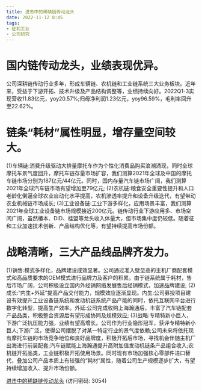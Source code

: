 ```yaml
---
title: 进击中的稀缺链传动龙头
date: 2022-11-12 8:45
tags:
- 征和工业
- 公司研究
---
```

# 国内链传动龙头，业绩表现优异。
公司深耕链传动行业多年，形成车辆链、农机链和工业链系统三大业务板块。近年来，受益于下游开拓、技术升级及产品结构调整等，业绩持续向好。2022Q1-3实现营收11.83亿元，yoy20.57%;归母净利润1.23亿元，yoy96.59%，毛利率回升至22.62%。

# 链条“耗材”属性明显，增存量空间较大。
(1)车辆链:消费升级驱动大排量摩托车作为个性化消费品购买浪潮涌现，同时全球摩托车景气度回升，摩托车链存量市场扩容，我们测算2021年全球及中国的摩托车链市场分别为187亿元/44亿元。同时，国内存量汽车链市场广阔，我们测算2021年全球汽车链市场有望增加至79亿元;
(2)农机链:粮食安全重要性提升和人口老龄化倒逼全球农业自动化水平提高，农机渗透率提升和设备升级迭代，有望带动农业机械链市场成长;
(3)工业设备链:工业下游多样化，应用场景丰富，我们测算2021年全球工业设备链市场规模接近200亿元。链传动行业下游应用多、市场空间广阔，虽然椿本、DID、桂盟等龙头收入体量大，但市场集中度仍较低。随着征和工业加速技术创新、产品结构优化等，有望持续提高市场份额。
<!-- more -->
# 战略清晰，三大产品线品牌齐发力。
(1)销售:模式多样化，品牌建设成效显著。公司通过准入壁垒高的主机厂商配套模式和高品质要求的OEM模式进行品牌力及客户的积累。由于链系统属于耗材，售后市场广阔，公司积极设立国内外经销网络发展售后经销模式，加速品牌建设;
(2)成长:“内生+外延”提高产品交付能力，规模效应逐渐显现。内生:公司募投项目建设有效提升工业设备链系统和发动机链系统产品产能的同时，依托互联网平台进行数字化转型，提高生产效率。外延:公司完成收购上海瀚通后，丰富了汽车链配套产品品类，积极整合资源后有望形成协同及规模效应;
(3)战略:专精特新小巨人，下游广泛抗压能力强，业绩有望高增长。公司作为行业隐形冠军，获评专精特新小巨人;下游广泛，使得公司摆脱了对某一特定行业的景气度依赖;公司未来将依托现有摩托车链的市场竞争地位和良好品牌度，积极开拓后市场，寻找机会伴随主机厂出海进行前装配套;汽车链赋能上海瀚通提升高附加值发动机链条产品组合收入;农机链开拓品类，工业链积极开拓使用场景。同时现有市场加强核心零部件进口替代，叠加公司产品本质上有较强的“耗材”属性，随着公司生产规模逐步扩大，有望持续增加收入、提升市场份额。

[进击中的稀缺链传动龙头](https://url12.ctfile.com/f/3948612-722997730-ea5acb?p=3054)
(访问密码: 3054)
